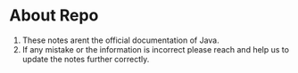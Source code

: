 # About Repo

1. These notes arent the official documentation of Java.
2. If any mistake or the information is incorrect please reach and help us to update the notes further correctly.

